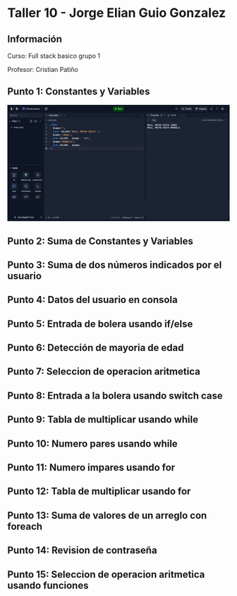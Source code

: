 <h1>Taller 10 - Jorge Elian Guio Gonzalez</h1>

<h2>Información</h2>
<p>Curso: Full stack basico grupo 1</p>
<p>Profesor: Cristian Patiño</p>

<h2>Punto 1: Constantes y Variables</h2>
<img src="./public/Images/punto_1.png" alt="Imagen punto 1">
<h2>Punto 2: Suma de Constantes y Variables</h2>

<h2>Punto 3: Suma de dos números indicados por el usuario</h2>

<h2>Punto 4: Datos del usuario en consola</h2>

<h2>Punto 5: Entrada de bolera usando if/else</h2>

<h2>Punto 6: Detección de mayoria de edad</h2>

<h2>Punto 7: Seleccion de operacion aritmetica</h2>

<h2>Punto 8: Entrada a la bolera usando switch case</h2>

<h2>Punto 9: Tabla de multiplicar usando while</h2>

<h2>Punto 10: Numero pares usando while</h2>

<h2>Punto 11: Numero impares usando for</h2>

<h2>Punto 12: Tabla de multiplicar usando for</h2>

<h2>Punto 13: Suma de valores de un arreglo con foreach</h2>

<h2>Punto 14: Revision de contraseña</h2>

<h2>Punto 15: Seleccion de operacion aritmetica usando funciones</h2>
